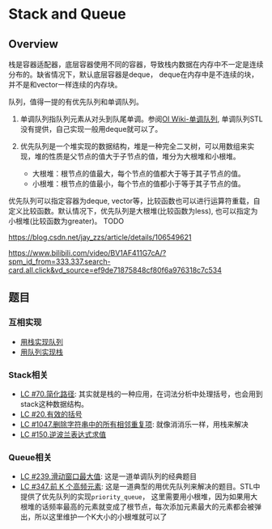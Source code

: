 # Stack and Queue
## Overview
栈是容器适配器，底层容器使用不同的容器，导致栈内数据在内存中不一定是连续分布的。缺省情况下，默认底层容器是deque，
deque在内存中是不连续的块，并不是和vector一样连续的内存块。

队列，值得一提的有优先队列和单调队列。
1. 单调队列指队列元素从对头到队尾单调。参阅[OI Wiki-单调队列](https://oi-wiki.org/ds/monotonous-queue/), 单调队列STL没有提供，自己实现一般用deque就可以了。
2. 优先队列是一个堆实现的数据结构，堆是一种完全二叉树，可以用数组来实现，堆的性质是父节点的值大于子节点的值，堆分为大根堆和小根堆。

    - 大根堆：根节点的值最大，每个节点的值都大于等于其子节点的值。
    - 小根堆：根节点的值最小，每个节点的值都小于等于其子节点的值。
      
优先队列可以指定容器为deque, vector等，比较函数也可以进行运算符重载，自定义比较函数。默认情况下，优先队列是大根堆(比较函数为less), 也可以指定为
小根堆(比较函数为greater)。
TODO

https://blog.csdn.net/jay_zzs/article/details/106549621

https://www.bilibili.com/video/BV1AF411G7cA/?spm_id_from=333.337.search-card.all.click&vd_source=ef9de71875848cf80f6a976318c7c534
## 题目
### 互相实现
- [用栈实现队列](queue_using_stack.cpp)
- [用队列实现栈](stack_using_queue.cpp)
### Stack相关
- [LC #70.简化路径](simplify_path.cpp): 其实就是栈的一种应用，在词法分析中处理括号，也会用到stack这种数据结构。
- [LC #20.有效的括号](valid_parentheses.cpp)
- [LC #1047.删除字符串中的所有相邻重复项](remove_all_adjacent_duplicates_in_string.cpp): 就像消消乐一样，用栈来解决
- [LC #150.逆波兰表达式求值](evaluate_reverse_polish_notation.cpp)
### Queue相关
- [LC #239.滑动窗口最大值](sliding_window_maximum.cpp): 这是一道单调队列的经典题目
- [LC #347.前 K 个高频元素](top_k_frequent_elements.cpp): 这是一道典型的用优先队列来解决的题目。STL中提供了优先队列的实现`priority_queue`，
这里需要用小根堆，因为如果用大根堆的话频率最高的元素就变成了根节点，每次添加元素最大的元素都会被弹出，所以这里维护一个K大小的小根堆就可以了

